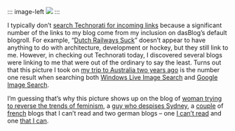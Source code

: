 ::: image-left
[![](http://hawkblogstorage.blob.core.windows.net/blog-content/20060606-1543-number-one-sydney-picture-on-windows-live-and-google/TouringSydneyMonday_small.jpg)](http://hawkblogstorage.blob.core.windows.net/blog-content/20060606-1543-number-one-sydney-picture-on-windows-live-and-google/TouringSydneyMonday.jpg)
:::

I typically don’t [search Technorati for incoming
links](http://www.technorati.com/search/devhawk.net) because a
significant number of the links to my blog come from my inclusion on
dasBlog’s default blogroll. For example, “[Dutch Railways
Suck](http://www.dredlog.com/nssucks/)” doesn’t appear to have anything
to do with architecture, development or hockey, but they still link to
me. However, in checking out Technorati today, I discovered several
blogs were linking to me that were out of the ordinary to say the least.
Turns out that this picture I took on [my trip to Australia two years
ago](http://devhawk.net/2004/08/15/back-in-all-blacks/) is the number one
result when searching both [Windows Live Image
Search](http://www.live.com/#q=sydney&scope=images) and [Google Image
Search](http://images.google.com/images?q=sydney&hl=en).

I’m guessing that’s why this picture shows up on the blog of [woman
trying to reverse the trends of
feminism](http://ckhnat.blogspot.com/2006/05/cast-it-on-waters.html), a
[guy who despises
Sydney](http://sellinganimage.blogspot.com/2006/05/you-are-plague.html),
a
[couple](http://spaces.msn.com/markopasu/Lists/cns!5E117D8B714C025B!288/)
of [french](http://blogs.aol.fr/mpeyrotte/Rachel/entries/492) blogs that
I can’t read and two german blogs – one [I can’t
read](http://ach-ciao.blogspot.com/2006/05/sydney-im-coming.html) and
one [that I
can](http://daniel-does-madison.blogspot.com/2006/05/visa-incident.html).
